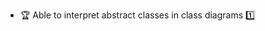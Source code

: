 * <span id="outcome-classDiagrams-abstractClasses-one">:trophy: Able to interpret abstract classes in class diagrams :one:</span>
